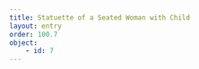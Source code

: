 ```yaml
---
title: Statuette of a Seated Woman with Child
layout: entry
order: 100.7
object:
    - id: 7
---
```

